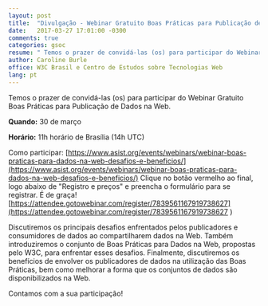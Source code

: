 ```yaml
---
layout: post
title:  "Divulgação - Webinar Gratuito Boas Práticas para Publicação de Dados na Web"
date:   2017-03-27 17:01:00 -0300
comments: true
categories: gsoc
resume: " Temos o prazer de convidá-las (os) para participar do Webinar Gratuito Boas Práticas para Publicação de Dados na Web[...]"
author: Caroline Burle
office: W3C Brasil e Centro de Estudos sobre Tecnologias Web
lang: pt
---
```



Temos o prazer de convidá-las (os) para participar do Webinar Gratuito Boas Práticas para Publicação de Dados na Web.

**Quando:** 30 de março

**Horário:** 11h horário de Brasília (14h UTC)

Como participar: [https://www.asist.org/events/webinars/webinar-boas-praticas-para-dados-na-web-desafios-e-beneficios/](https://www.asist.org/events/webinars/webinar-boas-praticas-para-dados-na-web-desafios-e-beneficios/)
Clique no botão vermelho ao final, logo abaixo de "Registro e preços" e preencha o formulário para se registrar. É de graça!
[https://attendee.gotowebinar.com/register/7839561167919738627](https://attendee.gotowebinar.com/register/7839561167919738627  )
 
Discutiremos os principais desafios enfrentados pelos publicadores e consumidores de dados ao compartilharem dados na Web. Também introduziremos o conjunto de Boas Práticas para Dados na Web, propostas pelo W3C, para enfrentar esses desafios. Finalmente, discutiremos os benefícios de envolver os publicadores de dados na utilização das Boas Práticas, bem como melhorar a forma que os conjuntos de dados são disponibilizados na Web.

Contamos com a sua participação!
